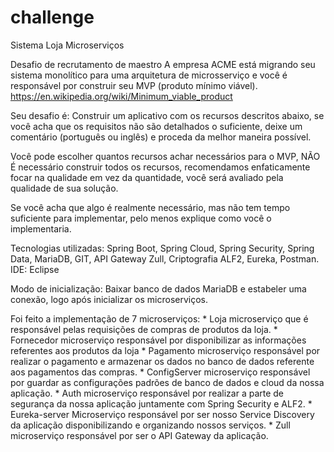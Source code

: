 # challenge
Sistema Loja Microserviços

Desafio de recrutamento de maestro
A empresa ACME está migrando seu sistema monolítico para uma arquitetura de microsserviço e você é responsável por construir seu MVP (produto mínimo viável). https://en.wikipedia.org/wiki/Minimum_viable_product

Seu desafio é: Construir um aplicativo com os recursos descritos abaixo, se você acha que os requisitos não são detalhados o suficiente, deixe um comentário (português ou inglês) e proceda da melhor maneira possível.

Você pode escolher quantos recursos achar necessários para o MVP, NÃO É necessário construir todos os recursos, recomendamos enfaticamente focar na qualidade em vez da quantidade, você será avaliado pela qualidade de sua solução.

Se você acha que algo é realmente necessário, mas não tem tempo suficiente para implementar, pelo menos explique como você o implementaria.


Tecnologias utilizadas: Spring Boot, Spring Cloud, Spring Security, Spring Data, MariaDB, GIT, API Gateway Zull, Criptografia ALF2, Eureka, Postman.
IDE: Eclipse

Modo de inicialização: Baixar banco de dados MariaDB e estabeler uma conexão, logo após inicializar os microserviços.

Foi feito a implementação de 7 microserviços:
	* Loja microserviço que é responsável pelas requisições de compras de produtos da loja.
	* Fornecedor microserviço responsável por disponibilizar as informações referentes aos produtos da loja
	* Pagamento  microserviço responsável por realizar o pagamento e armazenar os dados no banco de dados referente aos pagamentos das compras.
	* ConfigServer microserviço responsável por guardar as configurações padrões de banco de dados e cloud da nossa aplicação.
	* Auth microserviço responsável por realizar a parte de segurança da nossa aplicação juntamente com Spring Security e ALF2.
	* Eureka-server Microserviço responsável por ser nosso Service Discovery da aplicação disponibilizando e organizando nossos serviços.
	* Zull microserviço responsável por ser o API Gateway da aplicação.
	


	

